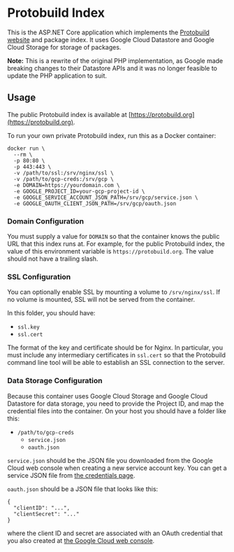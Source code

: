 # Protobuild Index

This is the ASP.NET Core application which implements the [Protobuild website](https://protobuild.org) and package index.  It uses Google Cloud Datastore and Google Cloud Storage for storage of packages.

**Note:** This is a rewrite of the original PHP implementation, as Google made breaking changes to their Datastore APIs and it was no longer feasible to update the PHP application to suit.

## Usage

The public Protobuild index is available at [https://protobuild.org](https://protobuild.org).

To run your own private Protobuild index, run this as a Docker container:

```
docker run \
  --rm \
  -p 80:80 \
  -p 443:443 \
  -v /path/to/ssl:/srv/nginx/ssl \
  -v /path/to/gcp-creds:/srv/gcp \
  -e DOMAIN=https://yourdomain.com \
  -e GOOGLE_PROJECT_ID=your-gcp-project-id \
  -e GOOGLE_SERVICE_ACCOUNT_JSON_PATH=/srv/gcp/service.json \
  -e GOOGLE_OAUTH_CLIENT_JSON_PATH=/srv/gcp/oauth.json
```

### Domain Configuration

You must supply a value for `DOMAIN` so that the container knows the public URL that this index runs at.  For example, for the public Protobuild index, the value of
this environment variable is `https://protobuild.org`.  The value should not have a trailing slash.

### SSL Configuration

You can optionally enable SSL by mounting a volume to `/srv/nginx/ssl`.  If no volume is mounted, SSL will not be served from the container.

In this folder, you should have:

- `ssl.key`
- `ssl.cert`

The format of the key and certificate should be for Nginx.  In particular, you must include any intermediary certificates in `ssl.cert` so that the Protobuild command line
tool will be able to establish an SSL connection to the server.

### Data Storage Configuration

Because this container uses Google Cloud Storage and Google Cloud Datastore for data storage, you need to provide the Project ID, and map the credential
files into the container.  On your host you should have a folder like this:

- `/path/to/gcp-creds`
  - `service.json`
  - `oauth.json`

`service.json` should be the JSON file you downloaded from the Google Cloud web console when creating a new service account key.  You can get a service JSON file
from [the credentials page](https://console.cloud.google.com/apis/credentials).

`oauth.json` should be a JSON file that looks like this:

```
{
  "clientID": "...",
  "clientSecret": "..."
}
```

where the client ID and secret are associated with an OAuth credential that you also created at [the Google Cloud web console](https://console.cloud.google.com/apis/credentials).
